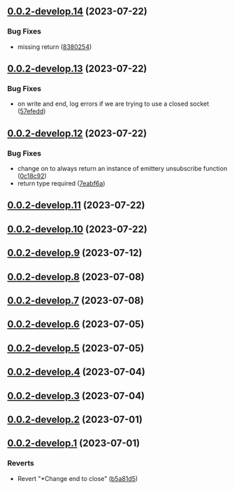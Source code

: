 ## [0.0.2-develop.14](https://git.lumeweb.com/LumeWeb/kernel-swarm-client/compare/v0.0.2-develop.13...v0.0.2-develop.14) (2023-07-22)


### Bug Fixes

* missing return ([8380254](https://git.lumeweb.com/LumeWeb/kernel-swarm-client/commit/8380254638dde806ce38d3406ea6b4127cb2444b))

## [0.0.2-develop.13](https://git.lumeweb.com/LumeWeb/kernel-swarm-client/compare/v0.0.2-develop.12...v0.0.2-develop.13) (2023-07-22)


### Bug Fixes

* on write and end, log errors if we are trying to use a closed socket ([57efedd](https://git.lumeweb.com/LumeWeb/kernel-swarm-client/commit/57efedd0affd5e647db185aff0ba1be2a137aef3))

## [0.0.2-develop.12](https://git.lumeweb.com/LumeWeb/kernel-swarm-client/compare/v0.0.2-develop.11...v0.0.2-develop.12) (2023-07-22)


### Bug Fixes

* change on to always return an instance of emittery unsubscribe function ([0c18c92](https://git.lumeweb.com/LumeWeb/kernel-swarm-client/commit/0c18c92521de8b8685882b88ad8efa74a76617c6))
* return type required ([7eabf6a](https://git.lumeweb.com/LumeWeb/kernel-swarm-client/commit/7eabf6a05da9dcd833b55f386896a70fa6ec736d))

## [0.0.2-develop.11](https://git.lumeweb.com/LumeWeb/kernel-swarm-client/compare/v0.0.2-develop.10...v0.0.2-develop.11) (2023-07-22)

## [0.0.2-develop.10](https://git.lumeweb.com/LumeWeb/kernel-swarm-client/compare/v0.0.2-develop.9...v0.0.2-develop.10) (2023-07-22)

## [0.0.2-develop.9](https://git.lumeweb.com/LumeWeb/kernel-swarm-client/compare/v0.0.2-develop.8...v0.0.2-develop.9) (2023-07-12)

## [0.0.2-develop.8](https://git.lumeweb.com/LumeWeb/kernel-swarm-client/compare/v0.0.2-develop.7...v0.0.2-develop.8) (2023-07-08)

## [0.0.2-develop.7](https://git.lumeweb.com/LumeWeb/kernel-swarm-client/compare/v0.0.2-develop.6...v0.0.2-develop.7) (2023-07-08)

## [0.0.2-develop.6](https://git.lumeweb.com/LumeWeb/kernel-swarm-client/compare/v0.0.2-develop.5...v0.0.2-develop.6) (2023-07-05)

## [0.0.2-develop.5](https://git.lumeweb.com/LumeWeb/kernel-swarm-client/compare/v0.0.2-develop.4...v0.0.2-develop.5) (2023-07-05)

## [0.0.2-develop.4](https://git.lumeweb.com/LumeWeb/kernel-swarm-client/compare/v0.0.2-develop.3...v0.0.2-develop.4) (2023-07-04)

## [0.0.2-develop.3](https://git.lumeweb.com/LumeWeb/kernel-swarm-client/compare/v0.0.2-develop.2...v0.0.2-develop.3) (2023-07-04)

## [0.0.2-develop.2](https://git.lumeweb.com/LumeWeb/kernel-swarm-client/compare/v0.0.2-develop.1...v0.0.2-develop.2) (2023-07-01)

## [0.0.2-develop.1](https://git.lumeweb.com/LumeWeb/kernel-swarm-client/compare/v0.0.1...v0.0.2-develop.1) (2023-07-01)


### Reverts

* Revert "*Change end to close" ([b5a81d5](https://git.lumeweb.com/LumeWeb/kernel-swarm-client/commit/b5a81d51ab490e5e8f405a18a5859f624d7b0b93))
